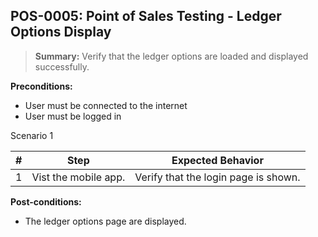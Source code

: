 ## **POS-0005:** Point of Sales Testing - Ledger Options Display

> **Summary:** Verify that the ledger options are loaded and displayed successfully. <br>

**Preconditions:**

- User must be connected to the internet
- User must be logged in

Scenario 1

| \#  | Step                 | Expected Behavior                    |
| --- | -------------------- | ------------------------------------ |
| 1   | Vist the mobile app. | Verify that the login page is shown. |

**Post-conditions:**

- The ledger options page are displayed.

